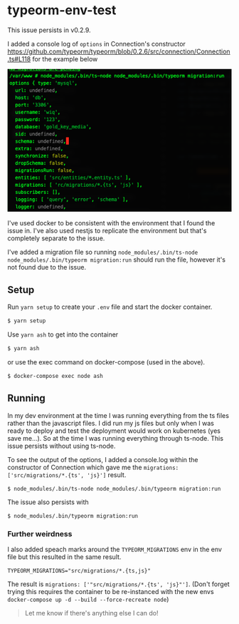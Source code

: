 # typeorm-env-test

This issue persists in v0.2.9.

I added a console log of `options` in Connection's constructor https://github.com/typeorm/typeorm/blob/0.2.6/src/connection/Connection.ts#L118 for the example below 

![](example-printout.png)

I've used docker to be consistent with the environment that I found the issue in. I've also used nestjs to replicate the environment but that's completely separate to the issue.

I've added a migration file so running `node_modules/.bin/ts-node node_modules/.bin/typeorm migration:run` should run the file, however it's not found due to the issue. 

## Setup 

Run `yarn setup` to create your `.env` file and start the docker container. 

```bash
$ yarn setup
```

Use `yarn ash` to get into the container

```bash
$ yarn ash
```

or use the exec command on docker-compose (used in the above).

```bash 
$ docker-compose exec node ash
```

## Running 

In my dev environment at the time I was running everything from the ts files rather than the javascript files. I did run my js files but only when I was ready to deploy and test the deployment would work on kubernetes (yes save me...). So at the time I was running everything through ts-node. This issue persists without using ts-node. 

To see the output of the options, I added a console.log within the constructor of Connection which gave me the `migrations: ['src/migrations/*.{ts', 'js}']` result.

```ash
$ node_modules/.bin/ts-node node_modules/.bin/typeorm migration:run
```

The issue also persists with 

```ash
$ node_modules/.bin/typeorm migration:run
```

### Further weirdness

I also added speach marks around the `TYPEORM_MIGRATIONS` env in the env file but this resulted in the same result.

```
TYPEORM_MIGRATIONS="src/migrations/*.{ts,js}"
```
The result is `migrations: ['"src/migrations/*.{ts', 'js}"']`. (Don't forget trying this requires the container to be re-instanced with the new envs `docker-compose up -d --build --force-recreate node`)


> Let me know if there's anything else I can do! 